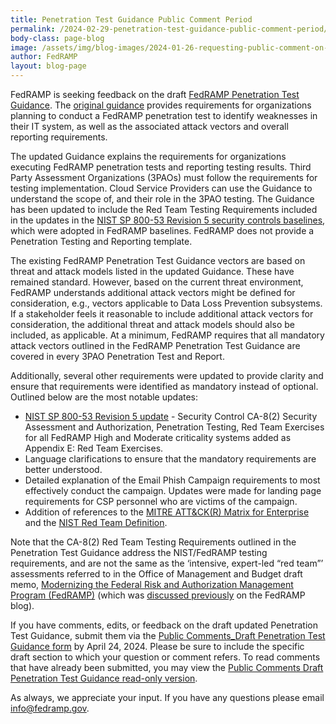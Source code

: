 ```yaml
---
title: Penetration Test Guidance Public Comment Period
permalink: /2024-02-29-penetration-test-guidance-public-comment-period/
body-class: page-blog
image: /assets/img/blog-images/2024-01-26-requesting-public-comment-on-fedramps-emerging-technology-prioritization-framework.png
author: FedRAMP
layout: blog-page
---
```

FedRAMP is seeking feedback on the draft <a href="{{site.baseurl}}/assets/resources/documents/CSP_Penetration_Test_Guidance_public_comment.pdf" target="_blank" rel="noopener noreferrer">FedRAMP Penetration Test Guidance</a>. The <a href="https://www.fedramp.gov/assets/resources/documents/CSP_Penetration_Test_Guidance.pdf" target="_blank" rel="noopener noreferrer">original guidance</a> provides requirements for organizations planning to conduct a FedRAMP penetration test to identify weaknesses in their IT system, as well as the associated attack vectors and overall reporting requirements. 

The updated Guidance explains the requirements for organizations executing FedRAMP penetration tests and reporting testing results. Third Party Assessment Organizations (3PAOs) must follow the requirements for testing implementation. Cloud Service Providers can use the Guidance to understand the scope of, and their role in the 3PAO testing. The Guidance has been updated to include the Red Team Testing Requirements included in the updates in the <a href="https://www.fedramp.gov/2024-02-16-rev-5-additional-documents-released/" target="_blank" rel="noopener noreferrer">NIST SP 800-53 Revision 5 security controls baselines</a>, which were adopted in FedRAMP baselines. FedRAMP does not provide a Penetration Testing and Reporting template. 

The existing FedRAMP Penetration Test Guidance vectors are based on threat and attack models listed in the updated Guidance. These have remained standard. However, based on the current threat environment, FedRAMP understands additional attack vectors might be defined for consideration, e.g., vectors applicable to Data Loss Prevention subsystems. If a stakeholder feels it reasonable to include additional attack vectors for consideration, the additional threat and attack models should also be included, as applicable. At a minimum, FedRAMP requires that all mandatory attack vectors outlined in the FedRAMP Penetration Test Guidance are covered in every 3PAO Penetration Test and Report.

Additionally, several other requirements were updated to provide clarity and ensure that requirements were identified as mandatory instead of optional. Outlined below are the most notable updates:

- <a href="https://www.fedramp.gov/assets/resources/documents/FedRAMP_Security_Controls_Baseline.xlsx" target="_blank" rel="noopener noreferrer">NIST SP 800-53 Revision 5 update</a> - Security Control CA-8(2) Security Assessment and Authorization, Penetration Testing, Red Team Exercises for all FedRAMP High and Moderate criticality systems added as Appendix E: Red Team Exercises.
- Language clarifications to ensure that the mandatory requirements are better understood.
- Detailed explanation of the Email Phish Campaign requirements to most effectively conduct the campaign. Updates were made for landing page requirements for CSP personnel who are victims of the campaign.
- Addition of references to the <a href="https://attack.mitre.org/matrices/enterprise/" target="_blank" rel="noopener noreferrer">MITRE ATT&CK(R) Matrix for Enterprise</a> and the <a href="https://csrc.nist.gov/glossary/term/red_team" target="_blank" rel="noopener noreferrer">NIST Red Team Definition</a>.

Note that the CA-8(2) Red Team Testing Requirements outlined in the Penetration Test Guidance address the NIST/FedRAMP testing requirements, and are not the same as the ‘intensive, expert-led “red team”’ assessments referred to in the Office of Management and Budget draft memo, <a href="https://www.cio.gov/assets/files/resources/FedRAMP-updated-draft-guidance-2023.pdf" target="_blank" rel="noopener noreferrer">Modernizing the Federal Risk and Authorization Management Program (FedRAMP)</a> (which was <a href="https://www.fedramp.gov/2023-10-27-omb-fedramp-memo/" target="_blank" rel="noopener noreferrer">discussed previously</a> on the FedRAMP blog).

If you have comments, edits, or feedback on the draft updated Penetration Test Guidance, submit them via the <a href="https://app.smartsheetgov.com/b/form/70df02fe42ae4c86bc07470021501add" target="_blank" rel="noopener noreferrer">Public Comments_Draft Penetration Test Guidance form</a> by April 24, 2024. Please be sure to include the specific draft section to which your question or comment refers. To read comments that have already been submitted, you may view the <a href="https://publish.smartsheetgov.com/de2f90be08c1455ebac7890eaadcb29a" target="_blank" rel="noopener noreferrer">Public Comments Draft Penetration Test Guidance read-only version</a>. 

As always, we appreciate your input. If you have any questions please email <a href="mailto:info@fedramp.gov" target="_blank" rel="noopener noreferrer">info@fedramp.gov</a>.
